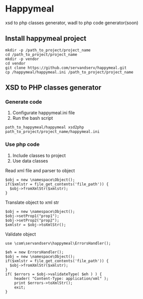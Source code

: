 # Happymeal
xsd to php classes generator, wadl to php code generator(soon)

## Install happymeal project

```
mkdir -p /path_to_project/project_name
cd /path_to_project/project_name
mkdir -p vendor
cd vendor
git clone https://github.com/servandserv/happymeal.git
cp /happymeal/happymeal.ini /path_to_project/project_name
```

## XSD to PHP classes generator

### Generate code

1. Configurate happymeal.ini file 
2. Run the bash script
```
path_to_happymeal/happymeal xsd2php path_to_project/project_name/happymeal.ini
```
### Use php code

1. Include classes to project
2. Use data classes

Read xml file and parser to object
```
$obj = new \namespace\Object();
if($xmlstr = file_get_contents('file_path')) {
  $obj->fromXmlStr($xmlstr);
}
```
Translate object to xml str
```
$obj = new \namespace\Object();
$obj->setProp1("prop1");
$obj->setProp2("prop2");
$xmlstr = $obj->toXmlStr();
```
Validate object
```
use \com\servandserv\happymeal\ErrorsHandler();

$eh = new ErrorsHandler();
$obj = new \namespace\Object();
if($xmlstr = file_get_contents('file_path')) {
  $obj->fromXmlStr($xmlstr);
}
if( $errors = $obj->validateType( $eh ) ) {
    header( "Content-Type: application/xml" );
    print $errors->toXmlStr();
    exit;
}
```
